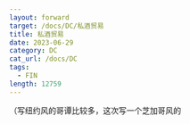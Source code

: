 ```yaml
---
layout: forward
target: /docs/DC/私酒贸易
title: 私酒贸易
date: 2023-06-29
category: DC
cat_url: /docs/DC
tags: 
  - FIN
length: 12759
---
```


（写纽约风的哥谭比较多，这次写一个芝加哥风的
